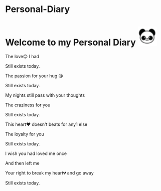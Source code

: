 # Personal-Diary
<script async src="https://cdnjs.cloudflare.com/ajax/libs/mathjax/2.7.6/MathJax.js?config=TeX-AMS_CHTML"></script>

<div align='centre'>
<h1> Welcome to my Personal Diary <img src="icon.png" width="60px"></h2>

The love😍 I had

Still exists today.

The passion for your hug 😘

Still exists today.

My nights still pass with your thoughts 

The craziness for you

Still exists today.

This heart❤️ doesn't beats for any1 else

The loyalty for you

Still exists today.

I wish you had loved me once 

And then left me 

Your right to break my heart💔 and go away

Still exists today. 
</div>
